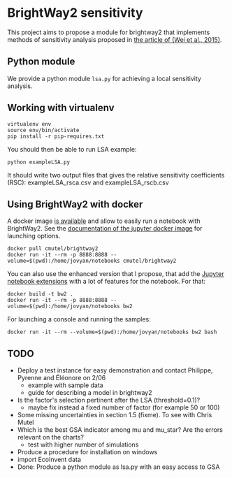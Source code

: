 # BrightWay2 sensitivity

This project aims to propose a module for brightway2 that implements methods of sensitivity analysis proposed in [the article of (Wei et al., 2015)](http://pubs.acs.org/doi/abs/10.1021/es502128k).

## Python module

We provide a python module ```lsa.py``` for achieving a local sensitivity analysis.

## Working with virtualenv

```
virtualenv env
source env/bin/activate
pip install -r pip-requires.txt
```

You should then be able to run LSA example:
```
python exampleLSA.py
```
It should write two output files that gives the relative sensitivity coefficients (RSC): exampleLSA_rsca.csv and exampleLSA_rscb.csv

## Using BrightWay2 with docker

A docker image [is available](https://github.com/cmutel/bw2-docker) and allow to easily run a notebook with BrightWay2. See the [documentation of the jupyter docker image](https://github.com/jupyter/docker-stacks/tree/master/minimal-notebook) for launching options.

```
docker pull cmutel/brightway2
docker run -it --rm -p 8888:8888 --volume=$(pwd):/home/jovyan/notebooks cmutel/brightway2
```

You can also use the enhanced version that I propose, that add the [Jupyter notebook extensions](https://github.com/ipython-contrib/jupyter_contrib_nbextensions) with a lot of features for the notebook. For that:
```
docker build -t bw2 .
docker run -it --rm -p 8888:8888 --volume=$(pwd):/home/jovyan/notebooks bw2
```

For launching a console and running the samples:
```
docker run -it --rm --volume=$(pwd):/home/jovyan/notebooks bw2 bash
```

## TODO
- Deploy a test instance for easy demonstration and contact Philippe, Pyrenne and Éléonore on 2/06
  - example with sample data
  - guide for describing a model in brightway2
- Is the factor's selection pertinent after the LSA (threshold=0.1)?
  - maybe fix instead a fixed number of factor (for example 50 or 100)
- Some missing uncertainties in section 1.5 (fixme). To see with Chris Mutel
- Which is the best GSA indicator among mu and mu_star? Are the errors relevant on the charts?
  - test with higher number of simulations
- Produce a procedure for installation on windows
- import EcoInvent data
- Done: Produce a python module as lsa.py with an easy access to GSA

